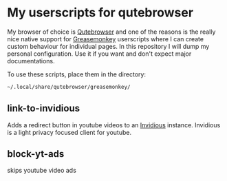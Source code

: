 # My userscripts for qutebrowser

My browser of choice is [Qutebrowser](https://github.com/qutebrowser/qutebrowser) and one of the reasons is the really nice native support for
[Greasemonkey](https://www.greasespot.net/) userscripts where I can create custom behaviour for individual pages.
In this repository I will dump my personal configuration. Use it if you want and don't expect major documentations.

To use these scripts, place them in the directory: 
```bash
~/.local/share/qutebrowser/greasemonkey/
```

## link-to-invidious
Adds a redirect button in youtube videos to an [Invidious](https://invidious.io/) instance.
Invidious is a light privacy focused client for youtube.

## block-yt-ads
skips youtube video ads
